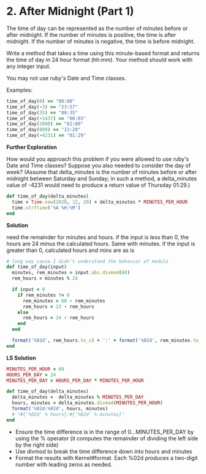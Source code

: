 # 2. After Midnight (Part 1)
The time of day can be represented as the number of minutes before or after midnight. If the number of minutes is positive, the time is after midnight. If the number of minutes is negative, the time is before midnight.

Write a method that takes a time using this minute-based format and returns the time of day in 24 hour format (hh:mm). Your method should work with any integer input.

You may not use ruby's Date and Time classes.

Examples:

```ruby
time_of_day(0) == "00:00"
time_of_day(-3) == "23:57"
time_of_day(35) == "00:35"
time_of_day(-1437) == "00:03"
time_of_day(3000) == "02:00"
time_of_day(800) == "13:20"
time_of_day(-4231) == "01:29"
```

**Further Exploration**

How would you approach this problem if you were allowed to use ruby's Date and Time classes? Suppose you also needed to consider the day of week? (Assume that delta_minutes is the number of minutes before or after midnight between Saturday and Sunday; in such a method, a delta_minutes value of -4231 would need to produce a return value of Thursday 01:29.)

```ruby
def time_of_day(delta_minutes)
  time = Time.new(2020, 12, 20) + delta_minutes * MINUTES_PER_HOUR
  time.strftime('%A %H:%M')
end
```

**Solution**

need the remainder for minutes and hours. 
if the input is less than 0, the hours are 24 minus the calculated hours. Same with minutes.
if the input is greater than 0, calculated hours and mins are as is

```ruby
# long way cause I didn't understand the behavior of modulo
def time_of_day(input)
  minutes, rem_minutes = input.abs.divmod(60)
  rem_hours = minutes % 24

  if input < 0
    if rem_minutes != 0
      rem_minutes = 60 - rem_minutes
      rem_hours = 23 - rem_hours
    else
      rem_hours = 24 - rem_hours
    end
  end

  format('%02d', rem_hours.to_s) + ':' + format('%02d', rem_minutes.to_s)
end
```

**LS Solution**

```ruby
MINUTES_PER_HOUR = 60
HOURS_PER_DAY = 24
MINUTES_PER_DAY = HOURS_PER_DAY * MINUTES_PER_HOUR

def time_of_day(delta_minutes)
  delta_minutes =  delta_minutes % MINUTES_PER_DAY
  hours, minutes = delta_minutes.divmod(MINUTES_PER_HOUR)
  format('%02d:%02d', hours, minutes)
  # "#{'%02d' % hours}:#{'%02d' % minutes}"
end
```

- Ensure the time difference is in the range of 0...MINUTES_PER_DAY by using the % operator (it computes the remainder of dividing the left side by the right side)
- Use divmod to break the time difference down into hours and minutes
- Format the results with Kernel#format. Each %02d produces a two-digit number with leading zeros as needed.